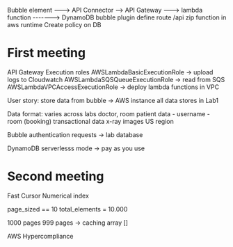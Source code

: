 
Bubble element ---> API Connector --> API Gateway        ---> lambda function           -------> DynamoDB
            bubble plugin            define route /api          zip function in aws runtime     Create policy on DB
# First meeting
API Gateway
Execution roles
    AWSLambdaBasicExecutionRole -> upload logs to Cloudwatch
    AWSLambdaSQSQueueExecutionRole -> read from SQS
    AWSLambdaVPCAccessExecutionRole -> deploy lambda functions in VPC

User story:
    store data from bubble -> AWS instance
    all data stores in Lab1

Data format: varies across labs
    doctor, room
    patient data
    - username
    - room (booking)
    transactional data
    x-ray images
US region

Bubble authentication
    requests -> lab database

DynamoDB serverlesss mode -> pay as you use
# Second meeting
Fast Cursor
Numerical index

page_sized == 10
total_elements = 10.000

1000 pages
999 pages
-> caching
array []

AWS Hypercompliance


